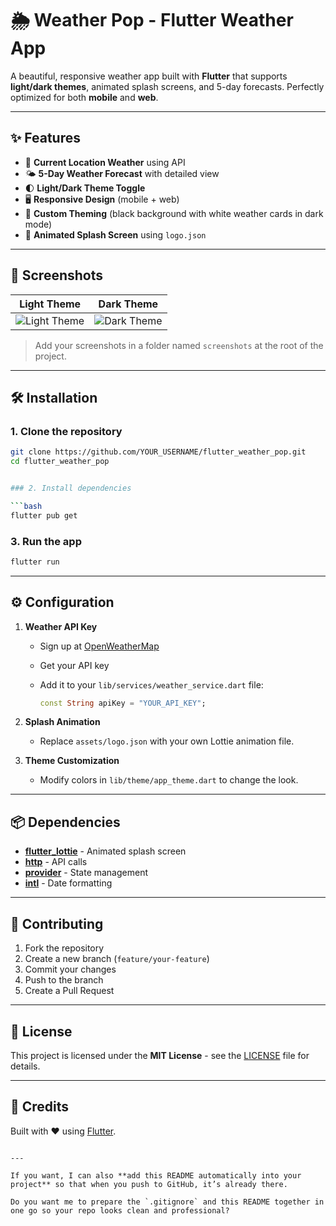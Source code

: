 # 🌦️ Weather Pop - Flutter Weather App

A beautiful, responsive weather app built with **Flutter** that supports **light/dark themes**, animated splash screens, and 5-day forecasts. Perfectly optimized for both **mobile** and **web**.

---

## ✨ Features
- 📍 **Current Location Weather** using API
- 🌤 **5-Day Weather Forecast** with detailed view
- 🌓 **Light/Dark Theme Toggle**
- 🖥 **Responsive Design** (mobile + web)
- 🎨 **Custom Theming** (black background with white weather cards in dark mode)
- 🚀 **Animated Splash Screen** using `logo.json`

---

## 📸 Screenshots
| Light Theme | Dark Theme |
|-------------|------------|
| ![Light Theme](screenshots/light.png) | ![Dark Theme](screenshots/dark.png) |

> Add your screenshots in a folder named `screenshots` at the root of the project.

---

## 🛠️ Installation

### 1. Clone the repository
```bash
git clone https://github.com/YOUR_USERNAME/flutter_weather_pop.git
cd flutter_weather_pop


### 2. Install dependencies

```bash
flutter pub get
```

### 3. Run the app

```bash
flutter run
```

---

## ⚙️ Configuration

1. **Weather API Key**

   * Sign up at [OpenWeatherMap](https://openweathermap.org/api)
   * Get your API key
   * Add it to your `lib/services/weather_service.dart` file:

     ```dart
     const String apiKey = "YOUR_API_KEY";
     ```

2. **Splash Animation**

   * Replace `assets/logo.json` with your own Lottie animation file.

3. **Theme Customization**

   * Modify colors in `lib/theme/app_theme.dart` to change the look.

---

## 📦 Dependencies

* **[flutter\_lottie](https://pub.dev/packages/lottie)** - Animated splash screen
* **[http](https://pub.dev/packages/http)** - API calls
* **[provider](https://pub.dev/packages/provider)** - State management
* **[intl](https://pub.dev/packages/intl)** - Date formatting

---

## 🤝 Contributing

1. Fork the repository
2. Create a new branch (`feature/your-feature`)
3. Commit your changes
4. Push to the branch
5. Create a Pull Request

---

## 📜 License

This project is licensed under the **MIT License** - see the [LICENSE](LICENSE) file for details.

---

## 💙 Credits

Built with ❤️ using [Flutter](https://flutter.dev).

```

---

If you want, I can also **add this README automatically into your project** so that when you push to GitHub, it’s already there.  

Do you want me to prepare the `.gitignore` and this README together in one go so your repo looks clean and professional?
```
